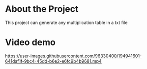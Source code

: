 # About the Project
This project can generate any multiplication table in a txt file

# Video demo 
https://user-images.githubusercontent.com/96330400/194941601-641daf1f-9bc4-45dd-b6e2-e6fc9b4b9681.mp4

